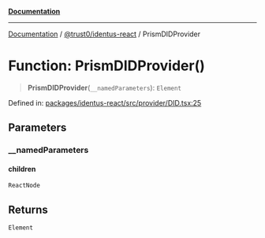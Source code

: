 [**Documentation**](../../../README.md)

***

[Documentation](../../../README.md) / [@trust0/identus-react](../README.md) / PrismDIDProvider

# Function: PrismDIDProvider()

> **PrismDIDProvider**(`__namedParameters`): `Element`

Defined in: [packages/identus-react/src/provider/DID.tsx:25](https://github.com/trust0-project/identus/blob/0c6075a05bd9613f957dcc7d1fd7147cfc3b48fb/packages/identus-react/src/provider/DID.tsx#L25)

## Parameters

### \_\_namedParameters

#### children

`ReactNode`

## Returns

`Element`
